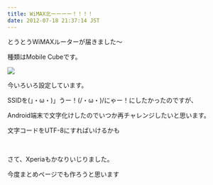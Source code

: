 ```yaml
---
title: WiMAX北ーーーー！！！！
date: 2012-07-18 21:37:14 JST
---
```

<p>とうとうWiMAXルーターが届きました～</p>
<p>種類はMobile Cubeです。</p>
<img src="https://lh3.googleusercontent.com/-TAfXQ6O3TcM/UAasV16BvjI/AAAAAAAAApE/vsBv8MWiaQc/s640/DSC06143.JPG" />
<p>今いろいろ設定しています。</p>
<p>SSIDを(」・ω・)」うー！(/・ω・)/にゃー！にしたかったのですが、</p>
<p>Android端末で文字化けしたのでいつか再チャレンジしたいと思います。</p>
<p>文字コードをUTF-8にすればいけるかも</p>
<p>&nbsp;</p>
<p>さて、Xperiaもかなりいじりました。</p>
<p>今度まとめページでも作ろうと思います</p>
